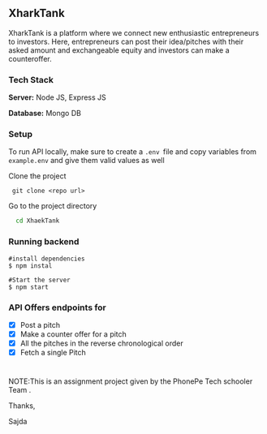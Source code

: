 ## XharkTank

 XharkTank is a platform where we connect new enthusiastic entrepreneurs to investors. Here, entrepreneurs can post their idea/pitches with their asked amount and exchangeable equity and investors can make a counteroffer.

 ### Tech Stack

**Server:** Node JS, Express JS

**Database:** Mongo DB

### Setup
To run API locally, make sure to create a ```.env ```file and copy variables from ```example.env``` and give them valid values as well

Clone the project
```
 git clone <repo url>
```

Go to the project directory

```bash
  cd XhaekTank
```




### Running backend


```shell
#install dependencies
$ npm instal

#Start the server
$ npm start

```

 ### API Offers endpoints for

 - [x] Post a pitch
 - [x] Make a counter offer for a pitch
 - [x] All the pitches in the reverse chronological order
 - [x] Fetch a single Pitch
 
 #
 
 NOTE:This is an assignment project given by the PhonePe Tech schooler Team .
 
 
 
Thanks,

Sajda
